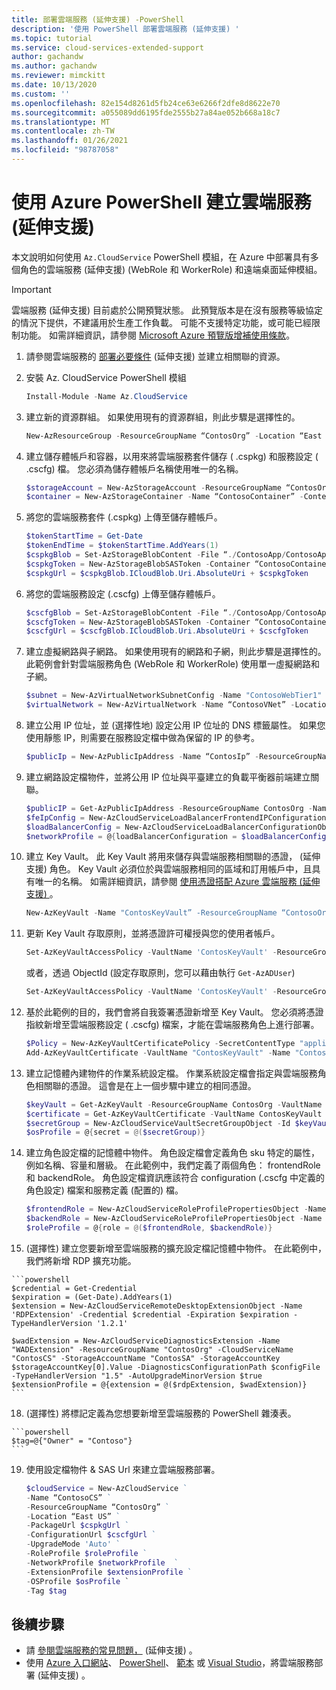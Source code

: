 ```yaml
---
title: 部署雲端服務 (延伸支援) -PowerShell
description: '使用 PowerShell 部署雲端服務 (延伸支援) '
ms.topic: tutorial
ms.service: cloud-services-extended-support
author: gachandw
ms.author: gachandw
ms.reviewer: mimckitt
ms.date: 10/13/2020
ms.custom: ''
ms.openlocfilehash: 82e154d8261d5fb24ce63e6266f2dfe8d8622e70
ms.sourcegitcommit: a055089dd6195fde2555b27a84ae052b668a18c7
ms.translationtype: MT
ms.contentlocale: zh-TW
ms.lasthandoff: 01/26/2021
ms.locfileid: "98787058"
---
```

# <a name="create-a-cloud-service-extended-support-using-azure-powershell"></a>使用 Azure PowerShell 建立雲端服務 (延伸支援) 

本文說明如何使用 `Az.CloudService` PowerShell 模組，在 Azure 中部署具有多個角色的雲端服務 (延伸支援)  (WebRole 和 WorkerRole) 和遠端桌面延伸模組。 

> [!IMPORTANT]
> 雲端服務 (延伸支援) 目前處於公開預覽狀態。
> 此預覽版本是在沒有服務等級協定的情況下提供，不建議用於生產工作負載。 可能不支援特定功能，或可能已經限制功能。 如需詳細資訊，請參閱 [Microsoft Azure 預覽版增補使用條款](https://azure.microsoft.com/support/legal/preview-supplemental-terms/)。

1. 請參閱雲端服務的 [部署必要條件](deploy-prerequisite.md) (延伸支援) 並建立相關聯的資源。 

3. 安裝 Az. CloudService PowerShell 模組  

    ```powershell
    Install-Module -Name Az.CloudService 
    ```

4. 建立新的資源群組。 如果使用現有的資源群組，則此步驟是選擇性的。   

    ```powershell
    New-AzResourceGroup -ResourceGroupName “ContosOrg” -Location “East US” 
    ```

5. 建立儲存體帳戶和容器，以用來將雲端服務套件儲存 ( .cspkg) 和服務設定 ( .cscfg) 檔。 您必須為儲存體帳戶名稱使用唯一的名稱。 

    ```powershell
    $storageAccount = New-AzStorageAccount -ResourceGroupName “ContosOrg” -Name “contosostorageaccount” -Location “East US” -SkuName “Standard_RAGRS” -Kind “StorageV2” 
    $container = New-AzStorageContainer -Name “ContosoContainer” -Context $storageAccount.Context -Permission Blob 
    ```

6. 將您的雲端服務套件 (.cspkg) 上傳至儲存體帳戶。

    ```powershell
    $tokenStartTime = Get-Date 
    $tokenEndTime = $tokenStartTime.AddYears(1) 
    $cspkgBlob = Set-AzStorageBlobContent -File “./ContosoApp/ContosoApp.cspkg” -Container “ContosoContainer” -Blob “ContosoApp.cspkg” -Context $storageAccount.Context 
    $cspkgToken = New-AzStorageBlobSASToken -Container “ContosoContainer” -Blob $cspkgBlob.Name -Permission rwd -StartTime $tokenStartTime -ExpiryTime $tokenEndTime -Context $storageAccount.Context 
    $cspkgUrl = $cspkgBlob.ICloudBlob.Uri.AbsoluteUri + $cspkgToken 
    ```
 

7.  將您的雲端服務設定 (.cscfg) 上傳至儲存體帳戶。 

    ```powershell
    $cscfgBlob = Set-AzStorageBlobContent -File “./ContosoApp/ContosoApp.cscfg” -Container ContosoContainer -Blob “ContosoApp.cscfg” -Context $storageAccount.Context 
    $cscfgToken = New-AzStorageBlobSASToken -Container “ContosoContainer” -Blob $cscfgBlob.Name -Permission rwd -StartTime $tokenStartTime -ExpiryTime $tokenEndTime -Context $storageAccount.Context 
    $cscfgUrl = $cscfgBlob.ICloudBlob.Uri.AbsoluteUri + $cscfgToken 
    ```

8. 建立虛擬網路與子網路。 如果使用現有的網路和子網，則此步驟是選擇性的。 此範例會針對雲端服務角色 (WebRole 和 WorkerRole) 使用單一虛擬網路和子網。 

    ```powershell
    $subnet = New-AzVirtualNetworkSubnetConfig -Name "ContosoWebTier1" -AddressPrefix "10.0.0.0/24" -WarningAction SilentlyContinue 
    $virtualNetwork = New-AzVirtualNetwork -Name “ContosoVNet” -Location “East US” -ResourceGroupName “ContosOrg” -AddressPrefix "10.0.0.0/24" -Subnet $subnet 
    ```
 
9. 建立公用 IP 位址，並 (選擇性地) 設定公用 IP 位址的 DNS 標籤屬性。 如果您使用靜態 IP，則需要在服務設定檔中做為保留的 IP 的參考。  

    ```powershell
    $publicIp = New-AzPublicIpAddress -Name “ContosIp” -ResourceGroupName “ContosOrg” -Location “East US” -AllocationMethod Dynamic -IpAddressVersion IPv4 -DomainNameLabel “contosoappdns” -Sku Basic 
    ```

10. 建立網路設定檔物件，並將公用 IP 位址與平臺建立的負載平衡器前端建立關聯。  

    ```powershell
    $publicIP = Get-AzPublicIpAddress -ResourceGroupName ContosOrg -Name ContosIp  
    $feIpConfig = New-AzCloudServiceLoadBalancerFrontendIPConfigurationObject -Name 'ContosoFe' -PublicIPAddressId $publicIP.Id 
    $loadBalancerConfig = New-AzCloudServiceLoadBalancerConfigurationObject -Name 'ContosoLB' -FrontendIPConfiguration $feIpConfig 
    $networkProfile = @{loadBalancerConfiguration = $loadBalancerConfig} 
    ```
 
11. 建立 Key Vault。 此 Key Vault 將用來儲存與雲端服務相關聯的憑證， (延伸支援) 角色。 Key Vault 必須位於與雲端服務相同的區域和訂用帳戶中，且具有唯一的名稱。 如需詳細資訊，請參閱 [使用憑證搭配 Azure 雲端服務 (延伸支援) ](certificates-and-key-vault.md)。

    ```powershell
    New-AzKeyVault -Name "ContosKeyVault” -ResourceGroupName “ContosoOrg” -Location “East US” 
    ```

13. 更新 Key Vault 存取原則，並將憑證許可權授與您的使用者帳戶。 

    ```powershell
    Set-AzKeyVaultAccessPolicy -VaultName 'ContosKeyVault' -ResourceGroupName 'ContosoOrg' -UserPrincipalName 'user@domain.com' -PermissionsToCertificates create,get,list,delete 
    ```

    或者，透過 ObjectId (設定存取原則，您可以藉由執行 `Get-AzADUser`)  
    
    ```powershell
    Set-AzKeyVaultAccessPolicy -VaultName 'ContosKeyVault' -ResourceGroupName 'ContosOrg' -ObjectId 'xxxxxxxx-xxxx-xxxx-xxxx-xxxxxxxxxxxx' -PermissionsToCertificates create,get,list,delete 
    ```
 

14. 基於此範例的目的，我們會將自我簽署憑證新增至 Key Vault。 您必須將憑證指紋新增至雲端服務設定 ( .cscfg) 檔案，才能在雲端服務角色上進行部署。 

    ```powershell
    $Policy = New-AzKeyVaultCertificatePolicy -SecretContentType "application/x-pkcs12" -SubjectName "CN=contoso.com" -IssuerName "Self" -ValidityInMonths 6 -ReuseKeyOnRenewal 
    Add-AzKeyVaultCertificate -VaultName "ContosKeyVault" -Name "ContosCert" -CertificatePolicy $Policy 
    ```
 
15. 建立記憶體內建物件的作業系統設定檔。 作業系統設定檔會指定與雲端服務角色相關聯的憑證。 這會是在上一個步驟中建立的相同憑證。 

    ```powershell
    $keyVault = Get-AzKeyVault -ResourceGroupName ContosOrg -VaultName ContosKeyVault 
    $certificate = Get-AzKeyVaultCertificate -VaultName ContosKeyVault -Name ContosCert 
    $secretGroup = New-AzCloudServiceVaultSecretGroupObject -Id $keyVault.ResourceId -CertificateUrl $certificate.SecretId 
    $osProfile = @{secret = @($secretGroup)} 
    ```

16. 建立角色設定檔的記憶體中物件。 角色設定檔會定義角色 sku 特定的屬性，例如名稱、容量和層級。 在此範例中，我們定義了兩個角色： frontendRole 和 backendRole。 角色設定檔資訊應該符合 configuration (.cscfg 中定義的角色設定) 檔案和服務定義 (配置的) 檔。 

    ```powershell
    $frontendRole = New-AzCloudServiceRoleProfilePropertiesObject -Name 'ContosoFrontend' -SkuName 'Standard_D1_v2' -SkuTier 'Standard' -SkuCapacity 2 
    $backendRole = New-AzCloudServiceRoleProfilePropertiesObject -Name 'ContosoBackend' -SkuName 'Standard_D1_v2' -SkuTier 'Standard' -SkuCapacity 2 
    $roleProfile = @{role = @($frontendRole, $backendRole)} 
    ```

17.  (選擇性) 建立您要新增至雲端服務的擴充設定檔記憶體中物件。 在此範例中，我們將新增 RDP 擴充功能。 

    ```powershell
    $credential = Get-Credential 
    $expiration = (Get-Date).AddYears(1) 
    $extension = New-AzCloudServiceRemoteDesktopExtensionObject -Name 'RDPExtension' -Credential $credential -Expiration $expiration -TypeHandlerVersion '1.2.1' 

    $wadExtension = New-AzCloudServiceDiagnosticsExtension -Name "WADExtension" -ResourceGroupName "ContosOrg" -CloudServiceName "ContosCS" -StorageAccountName "ContosSA" -StorageAccountKey $storageAccountKey[0].Value -DiagnosticsConfigurationPath $configFile -TypeHandlerVersion "1.5" -AutoUpgradeMinorVersion $true 
    $extensionProfile = @{extension = @($rdpExtension, $wadExtension)} 
    ```
18.  (選擇性) 將標記定義為您想要新增至雲端服務的 PowerShell 雜湊表。 

    ```powershell
    $tag=@{"Owner" = "Contoso"} 
    ```

19. 使用設定檔物件 & SAS Url 來建立雲端服務部署。

    ```powershell
    $cloudService = New-AzCloudService ` 
    -Name “ContosoCS” ` 
    -ResourceGroupName “ContosOrg” ` 
    -Location “East US” ` 
    -PackageUrl $cspkgUrl ` 
    -ConfigurationUrl $cscfgUrl ` 
    -UpgradeMode 'Auto' ` 
    -RoleProfile $roleProfile ` 
    -NetworkProfile $networkProfile  ` 
    -ExtensionProfile $extensionProfile ` 
    -OSProfile $osProfile `
    -Tag $tag 
    ```

## <a name="next-steps"></a>後續步驟 
- 請 [參閱雲端服務的常見問題，](faq.md) (延伸支援) 。
- 使用 [Azure 入口網站](deploy-portal.md)、 [PowerShell](deploy-powershell.md)、 [範本](deploy-template.md) 或 [Visual Studio](deploy-visual-studio.md)，將雲端服務部署 (延伸支援) 。
